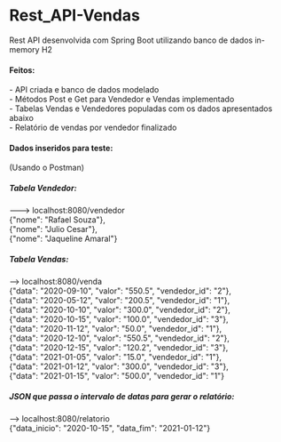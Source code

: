 # Rest_API-Vendas
Rest API desenvolvida com Spring Boot utilizando banco de dados in-memory H2

<h4>Feitos: </h4>
  - API criada e banco de dados modelado<br>
  - Métodos Post e Get para Vendedor e Vendas implementado<br>
  - Tabelas Vendas e Vendedores populadas com os dados apresentados abaixo<br>
  - Relatório de vendas por vendedor finalizado<br>
  

<h4>Dados inseridos para teste: </h4> (Usando o Postman)

<h5>Tabela Vendedor: </h5>  ---> localhost:8080/vendedor <br>
{"nome": "Rafael Souza"}, <br>
{"nome": "Julio Cesar"}, <br>
{"nome": "Jaqueline Amaral"} <br>

<h5>Tabela Vendas: </h5> --> localhost:8080/venda<br>
{"data": "2020-09-10", "valor": "550.5", "vendedor_id": "2"},<br>
{"data": "2020-05-12", "valor": "200.5", "vendedor_id": "1"},<br>
{"data": "2020-10-10", "valor": "300.0", "vendedor_id": "2"},<br>
{"data": "2020-10-15", "valor": "100.0", "vendedor_id": "3"},<br>
{"data": "2020-11-12", "valor": "50.0", "vendedor_id": "1"},<br>
{"data": "2020-12-10", "valor": "550.5", "vendedor_id": "2"},<br>
{"data": "2020-12-15", "valor": "120.2", "vendedor_id": "3"},<br>
{"data": "2021-01-05", "valor": "15.0", "vendedor_id": "1"},<br>
{"data": "2021-01-12", "valor": "300.0", "vendedor_id": "3"},<br>
{"data": "2021-01-15", "valor": "500.0", "vendedor_id": "1"}<br>

<h5>JSON que passa o intervalo de datas para gerar o relatório: </h5> --> localhost:8080/relatorio<br>
{"data_inicio": "2020-10-15", "data_fim": "2021-01-12"}<br>

